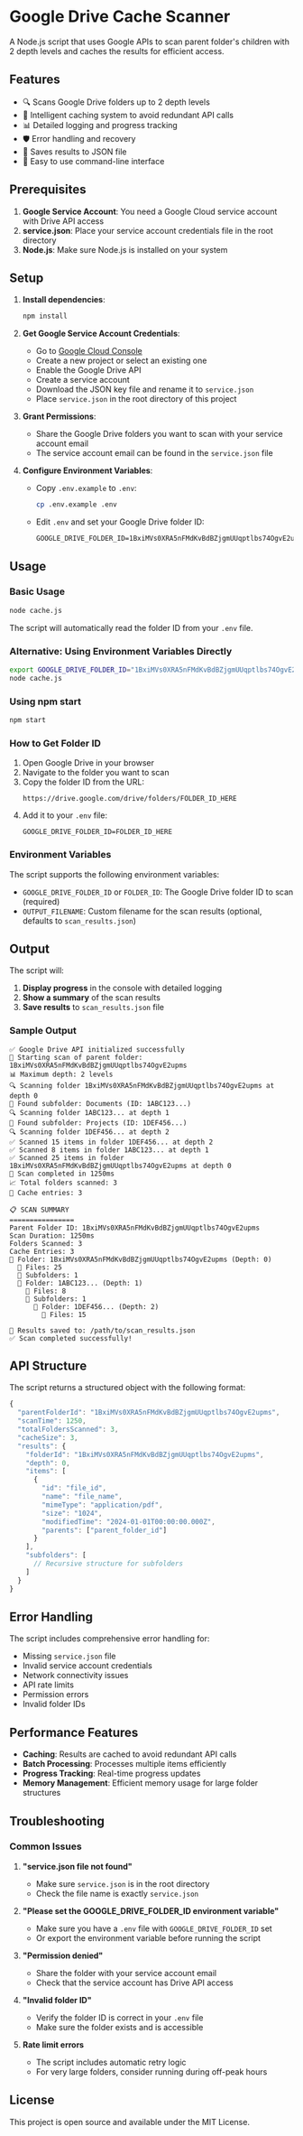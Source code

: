 # Google Drive Cache Scanner

A Node.js script that uses Google APIs to scan parent folder's children with 2 depth levels and caches the results for efficient access.

## Features

- 🔍 Scans Google Drive folders up to 2 depth levels
- 💾 Intelligent caching system to avoid redundant API calls
- 📊 Detailed logging and progress tracking
- 🛡️ Error handling and recovery
- 📄 Saves results to JSON file
- 🚀 Easy to use command-line interface

## Prerequisites

1. **Google Service Account**: You need a Google Cloud service account with Drive API access
2. **service.json**: Place your service account credentials file in the root directory
3. **Node.js**: Make sure Node.js is installed on your system

## Setup

1. **Install dependencies**:
   ```bash
   npm install
   ```

2. **Get Google Service Account Credentials**:
   - Go to [Google Cloud Console](https://console.cloud.google.com/)
   - Create a new project or select an existing one
   - Enable the Google Drive API
   - Create a service account
   - Download the JSON key file and rename it to `service.json`
   - Place `service.json` in the root directory of this project

3. **Grant Permissions**:
   - Share the Google Drive folders you want to scan with your service account email
   - The service account email can be found in the `service.json` file

4. **Configure Environment Variables**:
   - Copy `.env.example` to `.env`:
     ```bash
     cp .env.example .env
     ```
   - Edit `.env` and set your Google Drive folder ID:
     ```
     GOOGLE_DRIVE_FOLDER_ID=1BxiMVs0XRA5nFMdKvBdBZjgmUUqptlbs74OgvE2upms
     ```

## Usage

### Basic Usage

```bash
node cache.js
```

The script will automatically read the folder ID from your `.env` file.

### Alternative: Using Environment Variables Directly

```bash
export GOOGLE_DRIVE_FOLDER_ID="1BxiMVs0XRA5nFMdKvBdBZjgmUUqptlbs74OgvE2upms"
node cache.js
```

### Using npm start

```bash
npm start
```

### How to Get Folder ID

1. Open Google Drive in your browser
2. Navigate to the folder you want to scan
3. Copy the folder ID from the URL:
   ```
   https://drive.google.com/drive/folders/FOLDER_ID_HERE
   ```
4. Add it to your `.env` file:
   ```
   GOOGLE_DRIVE_FOLDER_ID=FOLDER_ID_HERE
   ```

### Environment Variables

The script supports the following environment variables:

- `GOOGLE_DRIVE_FOLDER_ID` or `FOLDER_ID`: The Google Drive folder ID to scan (required)
- `OUTPUT_FILENAME`: Custom filename for the scan results (optional, defaults to `scan_results.json`)

## Output

The script will:

1. **Display progress** in the console with detailed logging
2. **Show a summary** of the scan results
3. **Save results** to `scan_results.json` file

### Sample Output

```
✅ Google Drive API initialized successfully
🚀 Starting scan of parent folder: 1BxiMVs0XRA5nFMdKvBdBZjgmUUqptlbs74OgvE2upms
📊 Maximum depth: 2 levels
🔍 Scanning folder 1BxiMVs0XRA5nFMdKvBdBZjgmUUqptlbs74OgvE2upms at depth 0
📁 Found subfolder: Documents (ID: 1ABC123...)
🔍 Scanning folder 1ABC123... at depth 1
📁 Found subfolder: Projects (ID: 1DEF456...)
🔍 Scanning folder 1DEF456... at depth 2
✅ Scanned 15 items in folder 1DEF456... at depth 2
✅ Scanned 8 items in folder 1ABC123... at depth 1
✅ Scanned 25 items in folder 1BxiMVs0XRA5nFMdKvBdBZjgmUUqptlbs74OgvE2upms at depth 0
🎉 Scan completed in 1250ms
📈 Total folders scanned: 3
💾 Cache entries: 3

📋 SCAN SUMMARY
================
Parent Folder ID: 1BxiMVs0XRA5nFMdKvBdBZjgmUUqptlbs74OgvE2upms
Scan Duration: 1250ms
Folders Scanned: 3
Cache Entries: 3
📁 Folder: 1BxiMVs0XRA5nFMdKvBdBZjgmUUqptlbs74OgvE2upms (Depth: 0)
  📄 Files: 25
  📂 Subfolders: 1
  📁 Folder: 1ABC123... (Depth: 1)
    📄 Files: 8
    📂 Subfolders: 1
      📁 Folder: 1DEF456... (Depth: 2)
        📄 Files: 15

💾 Results saved to: /path/to/scan_results.json
✅ Scan completed successfully!
```

## API Structure

The script returns a structured object with the following format:

```javascript
{
  "parentFolderId": "1BxiMVs0XRA5nFMdKvBdBZjgmUUqptlbs74OgvE2upms",
  "scanTime": 1250,
  "totalFoldersScanned": 3,
  "cacheSize": 3,
  "results": {
    "folderId": "1BxiMVs0XRA5nFMdKvBdBZjgmUUqptlbs74OgvE2upms",
    "depth": 0,
    "items": [
      {
        "id": "file_id",
        "name": "file_name",
        "mimeType": "application/pdf",
        "size": "1024",
        "modifiedTime": "2024-01-01T00:00:00.000Z",
        "parents": ["parent_folder_id"]
      }
    ],
    "subfolders": [
      // Recursive structure for subfolders
    ]
  }
}
```

## Error Handling

The script includes comprehensive error handling for:

- Missing `service.json` file
- Invalid service account credentials
- Network connectivity issues
- API rate limits
- Permission errors
- Invalid folder IDs

## Performance Features

- **Caching**: Results are cached to avoid redundant API calls
- **Batch Processing**: Processes multiple items efficiently
- **Progress Tracking**: Real-time progress updates
- **Memory Management**: Efficient memory usage for large folder structures

## Troubleshooting

### Common Issues

1. **"service.json file not found"**
   - Make sure `service.json` is in the root directory
   - Check the file name is exactly `service.json`

2. **"Please set the GOOGLE_DRIVE_FOLDER_ID environment variable"**
   - Make sure you have a `.env` file with `GOOGLE_DRIVE_FOLDER_ID` set
   - Or export the environment variable before running the script

3. **"Permission denied"**
   - Share the folder with your service account email
   - Check that the service account has Drive API access

4. **"Invalid folder ID"**
   - Verify the folder ID is correct in your `.env` file
   - Make sure the folder exists and is accessible

5. **Rate limit errors**
   - The script includes automatic retry logic
   - For very large folders, consider running during off-peak hours

## License

This project is open source and available under the MIT License.